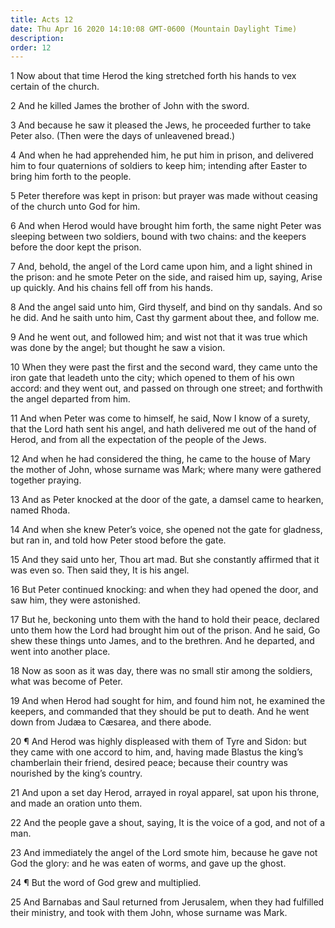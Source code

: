 ```yaml
---
title: Acts 12
date: Thu Apr 16 2020 14:10:08 GMT-0600 (Mountain Daylight Time)
description: 
order: 12
---
```


<p>
  1 Now about that time Herod the king stretched forth his hands to vex certain
  of the church.
</p>
<p>2 And he killed James the brother of John with the sword.</p>
<p>
  3 And because he saw it pleased the Jews, he proceeded further to take Peter
  also. (Then were the days of unleavened bread.)
</p>
<p>
  4 And when he had apprehended him, he put him in prison, and delivered him to
  four quaternions of soldiers to keep him; intending after Easter to bring him
  forth to the people.
</p>
<p>
  5 Peter therefore was kept in prison: but prayer was made without ceasing of
  the church unto God for him.
</p>
<p>
  6 And when Herod would have brought him forth, the same night Peter was
  sleeping between two soldiers, bound with two chains: and the keepers before
  the door kept the prison.
</p>
<p>
  7 And, behold, the angel of the Lord came upon him, and a light shined in the
  prison: and he smote Peter on the side, and raised him up, saying, Arise up
  quickly. And his chains fell off from his hands.
</p>
<p>
  8 And the angel said unto him, Gird thyself, and bind on thy sandals. And so
  he did. And he saith unto him, Cast thy garment about thee, and follow me.
</p>
<p>
  9 And he went out, and followed him; and wist not that it was true which was
  done by the angel; but thought he saw a vision.
</p>
<p>
  10 When they were past the first and the second ward, they came unto the iron
  gate that leadeth unto the city; which opened to them of his own accord: and
  they went out, and passed on through one street; and forthwith the angel
  departed from him.
</p>
<p>
  11 And when Peter was come to himself, he said, Now I know of a surety, that
  the Lord hath sent his angel, and hath delivered me out of the hand of Herod,
  and from all the expectation of the people of the Jews.
</p>
<p>
  12 And when he had considered the thing, he came to the house of Mary the
  mother of John, whose surname was Mark; where many were gathered together
  praying.
</p>
<p>
  13 And as Peter knocked at the door of the gate, a damsel came to hearken,
  named Rhoda.
</p>
<p>
  14 And when she knew Peter&#x2019;s voice, she opened not the gate for
  gladness, but ran in, and told how Peter stood before the gate.
</p>
<p>
  15 And they said unto her, Thou art mad. But she constantly affirmed that it
  was even so. Then said they, It is his angel.
</p>
<p>
  16 But Peter continued knocking: and when they had opened the door, and saw
  him, they were astonished.
</p>
<p>
  17 But he, beckoning unto them with the hand to hold their peace, declared
  unto them how the Lord had brought him out of the prison. And he said, Go shew
  these things unto James, and to the brethren. And he departed, and went into
  another place.
</p>
<p>
  18 Now as soon as it was day, there was no small stir among the soldiers, what
  was become of Peter.
</p>
<p>
  19 And when Herod had sought for him, and found him not, he examined the
  keepers, and commanded that they should be put to death. And he went down from
  Jud&#xE6;a to C&#xE6;sarea, and there abode.
</p>
<p>
  20 &#xB6; And Herod was highly displeased with them of Tyre and Sidon: but
  they came with one accord to him, and, having made Blastus the king&#x2019;s
  chamberlain their friend, desired peace; because their country was nourished
  by the king&#x2019;s country.
</p>
<p>
  21 And upon a set day Herod, arrayed in royal apparel, sat upon his throne,
  and made an oration unto them.
</p>
<p>
  22 And the people gave a shout, saying, It is the voice of a god, and not of a
  man.
</p>
<p>
  23 And immediately the angel of the Lord smote him, because he gave not God
  the glory: and he was eaten of worms, and gave up the ghost.
</p>
<p>24 &#xB6; But the word of God grew and multiplied.</p>
<p>
  25 And Barnabas and Saul returned from Jerusalem, when they had fulfilled
  their ministry, and took with them John, whose surname was Mark.
</p>
